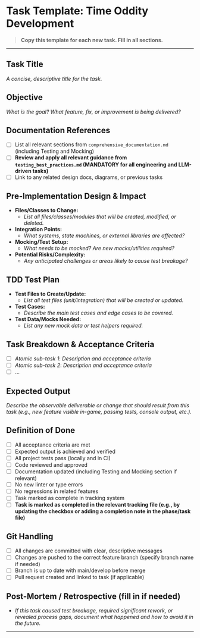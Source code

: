 # Task Template: Time Oddity Development

> **Copy this template for each new task. Fill in all sections.**

---

## Task Title
_A concise, descriptive title for the task._

## Objective
_What is the goal? What feature, fix, or improvement is being delivered?_

## Documentation References
- [ ] List all relevant sections from `comprehensive_documentation.md` (including Testing and Mocking)
- [ ] **Review and apply all relevant guidance from `testing_best_practices.md` (MANDATORY for all engineering and LLM-driven tasks)**
- [ ] Link to any related design docs, diagrams, or previous tasks

## Pre-Implementation Design & Impact
- **Files/Classes to Change:**
  - _List all files/classes/modules that will be created, modified, or deleted._
- **Integration Points:**
  - _What systems, state machines, or external libraries are affected?_
- **Mocking/Test Setup:**
  - _What needs to be mocked? Are new mocks/utilities required?_
- **Potential Risks/Complexity:**
  - _Any anticipated challenges or areas likely to cause test breakage?_

## TDD Test Plan
- **Test Files to Create/Update:**
  - _List all test files (unit/integration) that will be created or updated._
- **Test Cases:**
  - _Describe the main test cases and edge cases to be covered._
- **Test Data/Mocks Needed:**
  - _List any new mock data or test helpers required._

## Task Breakdown & Acceptance Criteria
- [ ] _Atomic sub-task 1_: _Description and acceptance criteria_
- [ ] _Atomic sub-task 2_: _Description and acceptance criteria_
- [ ] ...

## Expected Output
_Describe the observable deliverable or change that should result from this task (e.g., new feature visible in-game, passing tests, console output, etc.)._

## Definition of Done
- [ ] All acceptance criteria are met
- [ ] Expected output is achieved and verified
- [ ] All project tests pass (locally and in CI)
- [ ] Code reviewed and approved
- [ ] Documentation updated (including Testing and Mocking section if relevant)
- [ ] No new linter or type errors
- [ ] No regressions in related features
- [ ] Task marked as complete in tracking system
- [ ] **Task is marked as completed in the relevant tracking file (e.g., by updating the checkbox or adding a completion note in the phase/task file)**

## Git Handling
- [ ] All changes are committed with clear, descriptive messages
- [ ] Changes are pushed to the correct feature branch (specify branch name if needed)
- [ ] Branch is up to date with main/develop before merge
- [ ] Pull request created and linked to task (if applicable)

## Post-Mortem / Retrospective (fill in if needed)
- _If this task caused test breakage, required significant rework, or revealed process gaps, document what happened and how to avoid it in the future._

--- 